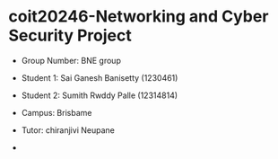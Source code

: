 # coit20246-Networking and Cyber Security Project
- Group Number: BNE group  
- Student 1: Sai Ganesh Banisetty (1230461)
-  Student 2: Sumith Rwddy Palle (12314814)
-  Campus: Brisbame
-  Tutor: chiranjivi Neupane

-  
